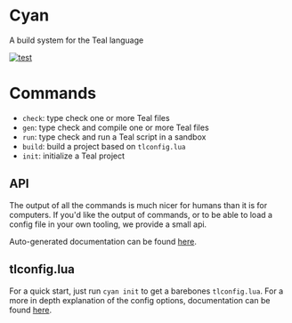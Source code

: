 # Cyan

A build system for the Teal language

[![test](https://github.com/teal-language/cyan/actions/workflows/test.yml/badge.svg)](https://github.com/teal-language/cyan/actions/workflows/test.yml)

# Commands

 - `check`: type check one or more Teal files
 - `gen`: type check and compile one or more Teal files
 - `run`: type check and run a Teal script in a sandbox
 - `build`: build a project based on `tlconfig.lua`
 - `init`: initialize a Teal project

## API

The output of all the commands is much nicer for humans than it is for computers. If you'd like the output of commands, or to be able to load a config file in your own tooling, we provide a small api.

Auto-generated documentation can be found [here](https://teal-language.github.io/cyan/).

## tlconfig.lua

For a quick start, just run `cyan init` to get a barebones `tlconfig.lua`. For a more in depth explanation of the config options, documentation can be found [here](docs/tlconfig.md).
